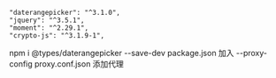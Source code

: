     "daterangepicker": "^3.1.0",
    "jquery": "^3.5.1",
    "moment": "^2.29.1",
    "crypto-js": "^3.1.9-1",

npm i @types/daterangepicker --save-dev
package.json 加入 --proxy-config proxy.conf.json  添加代理  